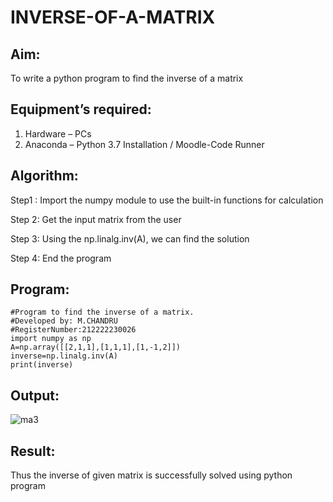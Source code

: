 # INVERSE-OF-A-MATRIX
## Aim:
To write a python program to find the inverse of a matrix
## Equipment’s required:
1. 	Hardware – PCs
2. 	Anaconda – Python 3.7 Installation / Moodle-Code Runner
## Algorithm:
Step1 : Import the numpy module to use the built-in functions for calculation

Step 2: Get the input matrix from the user

Step 3: Using the np.linalg.inv(A), we can find the solution

Step 4: End the program

## Program:
```
#Program to find the inverse of a matrix.
#Developed by: M.CHANDRU
#RegisterNumber:212222230026
import numpy as np
A=np.array([[2,1,1],[1,1,1],[1,-1,2]])
inverse=np.linalg.inv(A)
print(inverse)
```
## Output:
![ma3](https://user-images.githubusercontent.com/119393023/226391771-6bdbbc8e-ce75-4643-8de1-959ac497f7de.png)

## Result:
Thus the inverse of given matrix is successfully solved using python program

